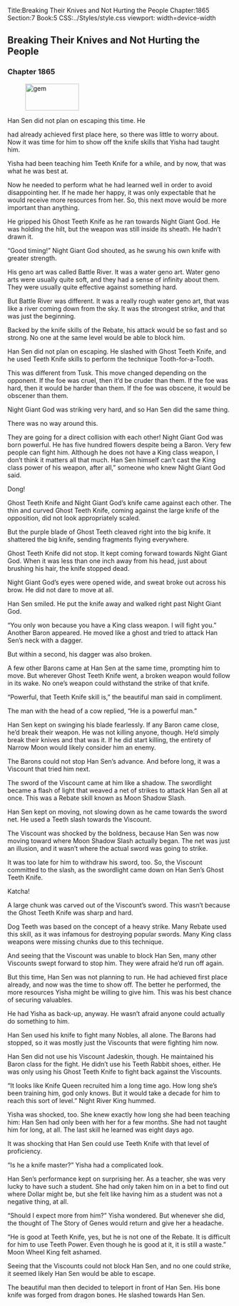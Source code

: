 Title:Breaking Their Knives and Not Hurting the People 
Chapter:1865 
Section:7 
Book:5 
CSS:../Styles/style.css 
viewport: width=device-width
  
## Breaking Their Knives and Not Hurting the People
### Chapter 1865 
<figure>
	<img src="../Images/gem.gif" alt="gem" id="gem" width="120" height="60" />
</figure>
  

  
  Han Sen did not plan on escaping this time. He

had already achieved first place here, so there was little to worry about. Now it was time for him to show off the knife skills that Yisha had taught him.

Yisha had been teaching him Teeth Knife for a while, and by now, that was what he was best at.

Now he needed to perform what he had learned well in order to avoid disappointing her. If he made her happy, it was only expectable that he would receive more resources from her. So, this next move would be more important than anything.

He gripped his Ghost Teeth Knife as he ran towards Night Giant God. He was holding the hilt, but the weapon was still inside its sheath. He hadn’t drawn it.

“Good timing!” Night Giant God shouted, as he swung his own knife with greater strength.

His geno art was called Battle River. It was a water geno art. Water geno arts were usually quite soft, and they had a sense of infinity about them. They were usually quite effective against something hard.

But Battle River was different. It was a really rough water geno art, that was like a river coming down from the sky. It was the strongest strike, and that was just the beginning.

Backed by the knife skills of the Rebate, his attack would be so fast and so strong. No one at the same level would be able to block him.

Han Sen did not plan on escaping. He slashed with Ghost Teeth Knife, and he used Teeth Knife skills to perform the technique Tooth-for-a-Tooth.

This was different from Tusk. This move changed depending on the opponent. If the foe was cruel, then it’d be cruder than them. If the foe was hard, then it would be harder than them. If the foe was obscene, it would be obscener than them.

Night Giant God was striking very hard, and so Han Sen did the same thing.

There was no way around this.

They are going for a direct collision with each other! Night Giant God was born powerful. He has five hundred flowers despite being a Baron. Very few people can fight him. Although he does not have a King class weapon, I don’t think it matters all that much. Han Sen himself can’t cast the King class power of his weapon, after all,” someone who knew Night Giant God said.

Dong!

Ghost Teeth Knife and Night Giant God’s knife came against each other. The thin and curved Ghost Teeth Knife, coming against the large knife of the opposition, did not look appropriately scaled.

But the purple blade of Ghost Teeth cleaved right into the big knife. It shattered the big knife, sending fragments flying everywhere.

Ghost Teeth Knife did not stop. It kept coming forward towards Night Giant God. When it was less than one inch away from his head, just about brushing his hair, the knife stopped dead.

Night Giant God’s eyes were opened wide, and sweat broke out across his brow. He did not dare to move at all.

Han Sen smiled. He put the knife away and walked right past Night Giant God.

“You only won because you have a King class weapon. I will fight you.” Another Baron appeared. He moved like a ghost and tried to attack Han Sen’s neck with a dagger.

But within a second, his dagger was also broken.

A few other Barons came at Han Sen at the same time, prompting him to move. But wherever Ghost Teeth Knife went, a broken weapon would follow in its wake. No one’s weapon could withstand the strike of that knife.

“Powerful, that Teeth Knife skill is,” the beautiful man said in compliment.

The man with the head of a cow replied, “He is a powerful man.”

Han Sen kept on swinging his blade fearlessly. If any Baron came close, he’d break their weapon. He was not killing anyone, though. He’d simply break their knives and that was it. If he did start killing, the entirety of Narrow Moon would likely consider him an enemy.

The Barons could not stop Han Sen’s advance. And before long, it was a Viscount that tried him next.

The sword of the Viscount came at him like a shadow. The swordlight became a flash of light that weaved a net of strikes to attack Han Sen all at once. This was a Rebate skill known as Moon Shadow Slash.

Han Sen kept on moving, not slowing down as he came towards the sword net. He used a Teeth slash towards the Viscount.

The Viscount was shocked by the boldness, because Han Sen was now moving toward where Moon Shadow Slash actually began. The net was just an illusion, and it wasn’t where the actual sword was going to strike.

It was too late for him to withdraw his sword, too. So, the Viscount committed to the slash, as the swordlight came down on Han Sen’s Ghost Teeth Knife.

Katcha!

A large chunk was carved out of the Viscount’s sword. This wasn’t because the Ghost Teeth Knife was sharp and hard.

Dog Teeth was based on the concept of a heavy strike. Many Rebate used this skill, as it was infamous for destroying popular swords. Many King class weapons were missing chunks due to this technique.

And seeing that the Viscount was unable to block Han Sen, many other Viscounts swept forward to stop him. They were afraid he’d run off again.

But this time, Han Sen was not planning to run. He had achieved first place already, and now was the time to show off. The better he performed, the more resources Yisha might be willing to give him. This was his best chance of securing valuables.

He had Yisha as back-up, anyway. He wasn’t afraid anyone could actually do something to him.

Han Sen used his knife to fight many Nobles, all alone. The Barons had stopped, so it was mostly just the Viscounts that were fighting him now.

Han Sen did not use his Viscount Jadeskin, though. He maintained his Baron class for the fight. He didn’t use his Teeth Rabbit shoes, either. He was only using his Ghost Teeth Knife to fight back against the Viscounts.

“It looks like Knife Queen recruited him a long time ago. How long she’s been training him, god only knows. But it would take a decade for him to reach this sort of level.” Night River King hummed.

Yisha was shocked, too. She knew exactly how long she had been teaching him: Han Sen had only been with her for a few months. She had not taught him for long, at all. The last skill he learned was eight days ago.

It was shocking that Han Sen could use Teeth Knife with that level of proficiency.

“Is he a knife master?” Yisha had a complicated look.

Han Sen’s performance kept on surprising her. As a teacher, she was very lucky to have such a student. She had only taken him on in a bet to find out where Dollar might be, but she felt like having him as a student was not a negative thing, at all.

“Should I expect more from him?” Yisha wondered. But whenever she did, the thought of The Story of Genes would return and give her a headache.

“He is good at Teeth Knife, yes, but he is not one of the Rebate. It is difficult for him to use Teeth Power. Even though he is good at it, it is still a waste.” Moon Wheel King felt ashamed.

Seeing that the Viscounts could not block Han Sen, and no one could strike, it seemed likely Han Sen would be able to escape.

The beautiful man then decided to teleport in front of Han Sen. His bone knife was forged from dragon bones. He slashed towards Han Sen.
